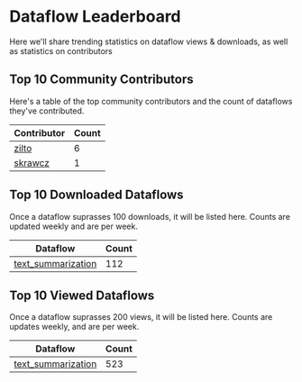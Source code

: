 # Dataflow Leaderboard

Here we'll share trending statistics on dataflow views & downloads,
as well as statistics on contributors

## Top 10 Community Contributors
Here's a table of the top community contributors and the count of dataflows they've contributed.

| Contributor                     | Count |
|---------------------------------|-------|
| [zilto](/docs/Users/zilto/)     | 6     |
| [skrawcz](/docs/Users/skrawcz/) | 1     |


## Top 10 Downloaded Dataflows
Once a dataflow suprasses 100 downloads, it will be listed here. Counts are updated weekly and
are per week.

| Dataflow                                                                 | Count |
|---------------------------------------------------------------------------|------|
| [text_summarization](/docs/Users/zilto/text_summarization/)               | 112  |

## Top 10 Viewed Dataflows
Once a dataflow suprasses 200 views, it will be listed here. Counts are updates weekly, and
are per week.

| Dataflow                                                                 | Count |
|---------------------------------------------------------------------------|-------|
| [text_summarization](/docs/Users/zilto/text_summarization/)               | 523   |
